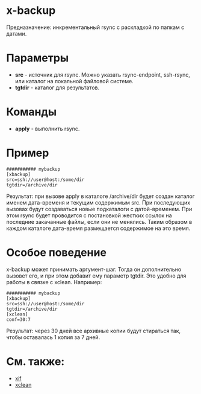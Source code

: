 # x-backup

Предназначение: инкрементальный rsync с раскладкой по папкам с датами.

# Параметры

* **src** - источник для rsync. Можно указать rsync-endpoint, ssh-rsync, или каталог на локальной файловой системе.
* **tgtdir** - каталог для результатов. 

# Команды

* **apply** - выполнить rsync.

# Пример

```
########### mybackup
[xbackup]
src=ssh://user@host:/some/dir 
tgtdir=/archive/dir
```
Результат: при вызове apply в каталоге /archive/dir будет создан каталог именем дата-временя и текущим содержимым src.
При последующих вызовах будут создаваться новые подкаталоги с датой-временем.
При этом rsync будет проводится с постановкой жестких ссылок на последние закачанные файлы, если они не менялись.
Таким образом в каждом каталоге дата-время размещается содержимое на это время.

# Особое поведение

x-backup может принимать аргумент-шаг. Тогда он дополнительно вызовет его, и при этом добавит ему параметр tgtdir.
Это удобно для работы в связке с xclean. Например:
```
########### mybackup
[xbackup]
src=ssh://user@host:/some/dir 
tgtdir=/archive/dir
[xclean]
conf=30:7
```
Результат: через 30 дней все архивные копии будут стираться так, чтобы оставалась 1 копия за 7 дней.

# См. также:

* [xif](../xif.zdb)
* [xclean](../xclean.zdb)
